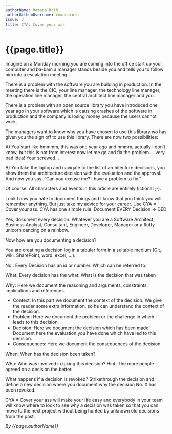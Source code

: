 ```yaml
---
authorName: Romano Roth
authorGithubUsername: romanoroth
issue: 7
title: CYA: Cover your ass
---
```

# {{page.title}}

Imagine on a Monday morning you are coming into the office start up your computer and ba-bam a manager stands beside you and tells you to follow him into a escalation meeting. 

There is a problem with the software you are building in production. In the meeting there is the CIO, your line manager, the technology line manager, the operation line manager, the central architect line manager and you. 

There is a problem with an open source library you have introduced one year ago in your software which is causing crashes of the software in production and the company is losing money because the users cannot work.

The managers want to know why you have chosen to use this library wo has given you the sign off to use this library. 
There are now two possibilities: 

A)	You start like hmmmm, this was one year ago and hmmm, actually I don’t know, but this is not from interest now let me go and fix the problem….
very bad idea! Your screwed…

B)	You take the laptop and navigate to the list of architecture decisions, you show them the architecture decision with the evaluation and the approval. And now you say: “Can you excuse me? I have a problem to fix.”

Of course: All characters and events in this article are entirely fictional ;-).

Look I now you hate to document things and I know that you think you will remember anything. But just take my advice for your career.
Use CYA = Cover your ass. 
CYA has one simple rule: Document EVERY Decision => DED

Yes, document every decision. Whatever you are a Software Architect, Business Analyst, Consultant, Engineer, Developer, Manager or a fluffy unicorn dancing on a rainbow. 

Now how are you documenting a decision? 

You are creating a decision log in a tabular form in a suitable medium (Git, wiki, SharePoint, word, excel, …).

No.: Every Decision has an id or number. Which can be referred to. 

What: Every decision has the what: What is the decision that was taken

Why: Here we document the reasoning and arguments, constraints, implications and references. 

-	Context: In this part we document the context of the decision. We give the reader some extra information, so he can understand the context of the decision. 
-	Problem: Here we document the problem or the challenge in which leads to this decision. 
-	Decision: Here we document the decision which has been made. Document here the evaluation you have done which have led to this decision.
-	Consequences: Here we document the consequences of the decision.

When: When has the decision been taken?

Who: Who was involved in taking this decision? Hint: The more people agreed on a decision the better. 

What happens if a decision is revoked? Strikethrough the decision and define a new decision where you document why the decision No. X has been revoked. 

CYA = Cover your ass will make your life easy and everybody in your team will know where to look to see why a decision was taken so that you can move to the next project without being hunted by unknown old decisions from the past. 


*By {{page.authorName}}*

